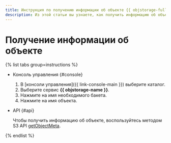 ```yaml
---
title: Инструкция по получению информации об объекте {{ objstorage-full-name }}
description: Из этой статьи вы узнаете, как получить информацию об объекте {{ objstorage-full-name }}.
---
```


# Получение информации об объекте

{% list tabs group=instructions %}

- Консоль управления {#console}
  
  1. В [консоли управления]({{ link-console-main }}) выберите каталог.
  1. Выберите сервис **{{ objstorage-name }}**.
  1. Нажмите на имя необходимого бакета.
  1. Нажмите на имя объекта.

- API {#api}

  Чтобы получить информацию об объекте, воспользуйтесь методом S3 API [getObjectMeta](../../s3/api-ref/object/getobjectmeta.md).

{% endlist %}
